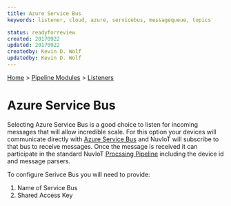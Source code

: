 ```yaml
---
title: Azure Service Bus
keywords: listener, cloud, azure, servicebus, messagequeue, topics

status: readyforreview
created: 20170922
updated: 20170922
createdby: Kevin D. Wolf
updatedby: Kevin D. Wolf
---
```

[Home](../../Index.md) > [Pipeline Modules](../Index.md) > [Listeners](../Listener.md)

# Azure Service Bus

Selecting Azure Service Bus is a good choice to listen for incoming messages that will allow incredible scale.
For this option your devices will communicate directly with  [Azure Service Bus](https://azure.microsoft.com/en-us/services/service-bus/)
and NuvIoT will subscribe to that bus to receive messages.  Once the message is received it can participate in
the standard NuvIoT [Procssing Pipeline](../Index.md) including the device id and message parsers.

To configure Serivce Bus you will need to provide:

1.  Name of Service Bus
1.  Shared Access Key

